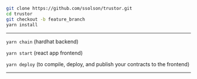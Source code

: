 ```bash
git clone https://github.com/ssolson/trustor.git
cd trustor
git checkout -b feature_branch
yarn install
```

---

`yarn chain` (hardhat backend)

`yarn start` (react app frontend)

`yarn deploy` (to compile, deploy, and publish your contracts to the frontend)

---
